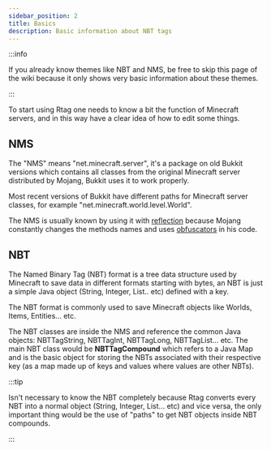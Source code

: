 ```yaml
---
sidebar_position: 2
title: Basics
description: Basic information about NBT tags
---
```


:::info

If you already know themes like NBT and NMS, be free to skip this page of the wiki because it only shows very basic information about these themes.

:::

To start using Rtag one needs to know a bit the function of Minecraft servers, and in this way have a clear idea of how to edit some things.

## NMS

The "NMS" means "net.minecraft.server", it's a package on old Bukkit versions which contains all classes from the original Minecraft server distributed by Mojang, Bukkit uses it to work properly.

Most recent versions of Bukkit have different paths for Minecraft server classes, for example "net.minecraft.world.level.World".

The NMS is usually known by using it with [reflection](https://www.oracle.com/technical-resources/articles/java/javareflection.html) because Mojang constantly changes the methods names and uses [obfuscators](https://www.javatpoint.com/java-obfuscator) in his code.

## NBT

The Named Binary Tag (NBT) format is a tree data structure used by Minecraft to save data in different formats starting with bytes, an NBT is just a simple Java object (String, Integer, List.. etc) defined with a key.

The NBT format is commonly used to save Minecraft objects like Worlds, Items, Entities... etc.

The NBT classes are inside the NMS and reference the common Java objects: NBTTagString, NBTTagInt, NBTTagLong, NBTTagList... etc. The main NBT class would be **NBTTagCompound** which refers to a Java Map and is the basic object for storing the NBTs associated with their respective key (as a map made up of keys and values where values are other NBTs).

:::tip

Isn't necessary to know the NBT completely because Rtag converts every NBT into a normal object (String, Integer, List... etc) and vice versa, the only important thing would be the use of "paths" to get NBT objects inside NBT compounds.

:::
